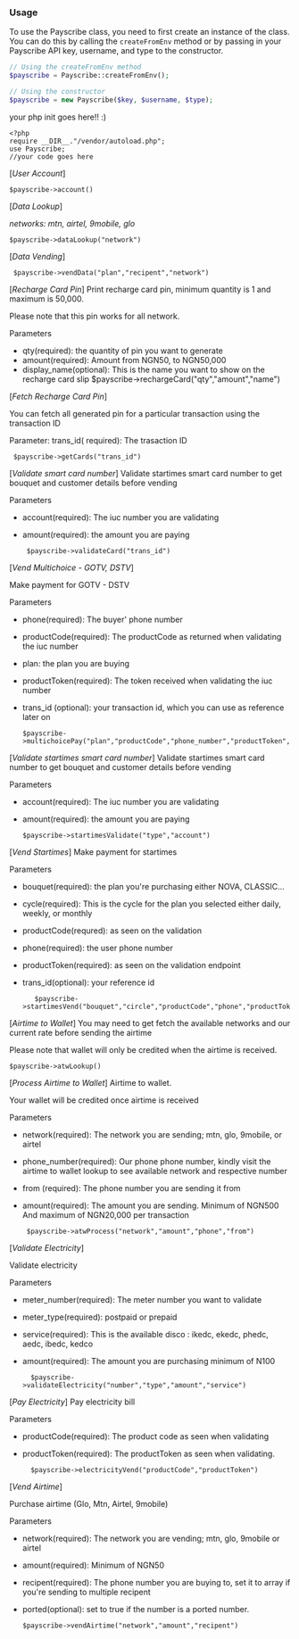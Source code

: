 


### Usage
To use the Payscribe class, you need to first create an instance of the class. You can do this by calling the `createFromEnv` method or by passing in your Payscribe API key, username, and type to the constructor.

````php
// Using the createFromEnv method
$payscribe = Payscribe::createFromEnv();

// Using the constructor
$payscribe = new Payscribe($key, $username, $type);

````
 
your php init goes here!! :)

    <?php
    require __DIR__."/vendor/autoload.php";
    use Payscribe;
    //your code goes here
    
	 
	 
[*User Account*]

    $payscribe->account()
[*Data Lookup*]
  
  *networks:  mtn, airtel, 9mobile, glo*

    $payscribe->dataLookup("network")
[*Data Vending*]

     $payscribe->vendData("plan","recipent","network")
  [*Recharge Card Pin*]
Print recharge card pin, minimum quantity is 1 and maximum is 50,000.

Please note that this pin works for all network.

Parameters

-   qty(required): the quantity of pin you want to generate
-   amount(required): Amount from NGN50, to NGN50,000
-   display_name(optional): This is the name you want to show on the recharge card slip
     $payscribe->rechargeCard("qty","amount","name")
  
  [*Fetch Recharge Card Pin*]
  
You can fetch all generated pin for a particular transaction using the transaction ID

Parameter: trans_id( required): The trasaction ID

     $payscribe->getCards("trans_id")  
  
  
  [*Validate smart card number*]
Validate startimes smart card number to get bouquet and customer details before vending

Parameters

-   account(required): The iuc number you are validating
-   amount(required): the amount you are paying 



	     $payscribe->validateCard("trans_id")  
	     
  [*Vend Multichoice - GOTV, DSTV*]
  
  Make payment for GOTV - DSTV

Parameters

-   phone(required): The buyer' phone number
-   productCode(required): The productCode as returned when validating the iuc number
-   plan: the plan you are buying
-   productToken(required): The token received when validating the iuc number
-   trans_id (optional): your transaction id, which you can use as reference later on    

	    $payscribe->multichoicePay("plan","productCode","phone_number","productToken","trans_id") 

[*Validate startimes smart card number*]
Validate startimes smart card number to get bouquet and customer details before vending

Parameters

-   account(required): The iuc number you are validating
-   amount(required): the amount you are paying
	 
	    $payscribe->startimesValidate("type","account")
	
[*Vend Startimes*]
Make payment for startimes

Parameters

-   bouquet(required): the plan you're purchasing either NOVA, CLASSIC...
-   cycle(required): This is the cycle for the plan you selected either daily, weekly, or monthly
-   productCode(requred): as seen on the validation
-   phone(required): the user phone number
-   productToken(required): as seen on the validation endpoint
-   trans_id(optional): your reference id

		   $payscribe->startimesVend("bouquet","circle","productCode","phone","productToken","trans_id")

[*Airtime to Wallet*]
You may need to get fetch the available networks and our current rate before sending the airtime

Please note that wallet will only be credited when the airtime is received.

    $payscribe->atwLookup()

[*Process Airtime to Wallet*]
Airtime to wallet.

Your wallet will be credited once airtime is received

Parameters

-   network(required): The network you are sending; mtn, glo, 9mobile, or airtel
-   phone_number(required): Our phone phone number, kindly visit the airtime to wallet lookup to see available network and respective number
-   from (required): The phone number you are sending it from
-   amount(required): The amount you are sending. Minimum of NGN500 And maximum of NGN20,000 per transaction

	     $payscribe->atwProcess("network","amount","phone","from")
[*Validate Electricity*]

Validate electricity

Parameters

-   meter_number(required): The meter number you want to validate
-   meter_type(required): postpaid or prepaid
-   service(required): This is the available disco : ikedc, ekedc, phedc, aedc, ibedc, kedco
-   amount(required): The amount you are purchasing minimum of N100

 

		  $payscribe->validateElectricity("number","type","amount","service")
[*Pay Electricity*]
Pay electricity bill

Parameters

-   productCode(required): The product code as seen when validating
-   productToken(required): The productToken as seen when validating.

	      $payscribe->electricityVend("productCode","productToken")
[*Vend Airtime*]

Purchase airtime (Glo, Mtn, Airtel, 9mobile)

Parameters

-   network(required): The network you are vending; mtn, glo, 9mobile or airtel
-   amount(required): Minimum of NGN50
-   recipent(required): The phone number you are buying to, set it to array if you're sending to multiple recipent
-   ported(optional): set to true if the number is a ported number.
  

		$payscribe->vendAirtime("network","amount","recipent")


